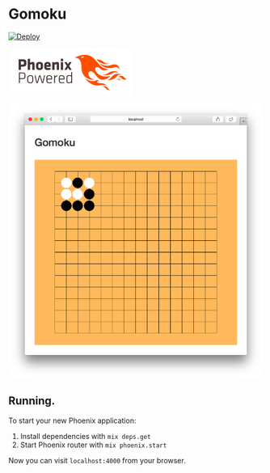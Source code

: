 # Gomoku

[![Deploy](https://www.herokucdn.com/deploy/button.svg)](https://heroku.com/deploy?template=https://github.com/wojtekmach/gomoku)

![phoenix](https://raw.githubusercontent.com/phoenixframework/media/master/badges/poweredby-phoenix-badge1-02.png)

![screenshot](https://raw.githubusercontent.com/wojtekmach/gomoku/master/screenshot.png)

## Running.

To start your new Phoenix application:

1. Install dependencies with `mix deps.get`
2. Start Phoenix router with `mix phoenix.start`

Now you can visit `localhost:4000` from your browser.
